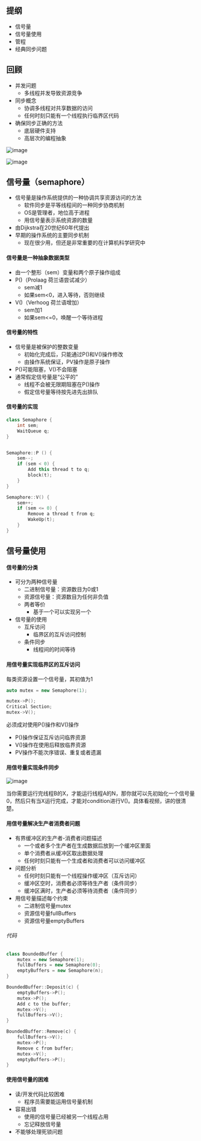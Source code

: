 ## 提纲

- 信号量
- 信号量使用
- 管程
- 经典同步问题



## 回顾

- 并发问题
  - 多线程并发导致资源竞争
- 同步概念
  - 协调多线程对共享数据的访问
  - 任何时刻只能有一个线程执行临界区代码
- 确保同步正确的方法
  - 底层硬件支持
  - 高层次的编程抽象

![image](https://ws4.sinaimg.cn/large/005wgNfbgy1g6us11zc2uj31hc0u0auj.jpg)

![image](https://ws3.sinaimg.cn/large/005wgNfbgy1g6us2jsvxvj310b0mz4c0.jpg)



## 信号量（semaphore）

- 信号量是操作系统提供的一种协调共享资源访问的方法
  - 软件同步是平等线程间的一种同步协商机制
  - OS是管理者，地位高于进程
  - 用信号量表示系统资源的数量
- 由Dijkstra在20世纪60年代提出
- 早期的操作系统的主要同步机制
  - 现在很少用，但还是非常重要的在计算机科学研究中



#### 信号量是一种抽象数据类型

- 由一个整形（sem）变量和两个原子操作组成
- P()（Prolaag 荷兰语尝试减少）
  - sem减1
  - 如果sem<0，进入等待，否则继续
- V()（Verhoog 荷兰语增加）
  - sem加1
  - 如果sem<=0，唤醒一个等待进程



#### 信号量的特性

- 信号量是被保护的整数变量
  - 初始化完成后，只能通过P()和V()操作修改
  - 由操作系统保证，PV操作是原子操作
- P()可能阻塞，V()不会阻塞
- 通常假定信号量是“公平的”
  - 线程不会被无限期阻塞在P()操作
  - 假定信号量等待按先进先出排队



#### 信号量的实现

```c++
class Semaphore {
    int sem;
    WaitQueue q;
}


Semaphore::P () {
    sem--;
    if (sem < 0) {
        Add this thread t to q;
        block(t);
    }
}

Semaphore::V() {
    sem++;
    if (sem <= 0) {
        Remove a thread t from q;
        WakeUp(t);
    }
}
```



## 信号量使用

#### 信号量的分类

- 可分为两种信号量
  - 二进制信号量：资源数目为0或1
  - 资源信号量：资源数目为任何非负值
  - 两者等价
    - 基于一个可以实现另一个
- 信号量的使用
  - 互斥访问
    - 临界区的互斥访问控制
  - 条件同步
    - 线程间的时间等待



#### 用信号量实现临界区的互斥访问

每类资源设置一个信号量，其初值为1

```c++
auto mutex = new Semaphore(1);

mutex->P();
Critical Section;
mutex->V();
```

必须成对使用P()操作和V()操作

- P()操作保证互斥访问临界资源
- V()操作在使用后释放临界资源
- PV操作不能次序错误、重复或者遗漏



#### 用信号量实现条件同步

![image](https://wx2.sinaimg.cn/large/005wgNfbgy1g6usyo3ftgj30ly0f8n3x.jpg)

当你需要运行完线程B的X，才能运行线程A的N，那你就可以先初始化一个信号量0，然后只有当X运行完成，才能对condition进行V()。具体看视频，讲的很清楚。



#### 用信号量解决生产者消费者问题

- 有界缓冲区的生产者-消费者问题描述
  - 一个或者多个生产者在生成数据后放到一个缓冲区里面
  - 单个消费者从缓冲区取出数据处理
  - 任何时刻只能有一个生成者和消费者可以访问缓冲区
- 问题分析
  - 任何时刻只能有一个线程操作缓冲区（互斥访问）
  - 缓冲区空时，消费者必须等待生产者（条件同步）
  - 缓冲区满时，生产者必须等待消费者（条件同步）
- 用信号量描述每个约束
  - 二进制信号量mutex
  - 资源信号量fullBuffers
  - 资源信号量emptyBuffers

###### 代码

```c++
class BoundedBuffer {
    mutex = new Semaphore(1);
    fullBuffers = new Semaphore(0);
    emptyBuffers = new Semaphore(n);
}

BoundedBuffer::Deposit(c) {
    emptyBuffers->P();
    mutex->P();
    Add c to the buffer;
    mutex->V();
    fullBuffers->V();
}

BoundedBuffer::Remove(c) {
    fullBuffers->V();
    mutex->P();
    Remove c from buffer;
    mutex->V();
    emptyBuffers->P();
}
```



#### 使用信号量的困难

- 读/开发代码比较困难
  - 程序员需要能运用信号量机制
- 容易出错
  - 使用的信号量已经被另一个线程占用
  - 忘记释放信号量
- 不能够处理死锁问题